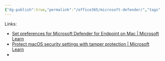 ```yaml
---
{"dg-publish":true,"permalink":"/office365/microsoft-defender/","tags":["public"],"noteIcon":"1","created":"2023-01-23T13:41:40.573+01:00","updated":"2023-02-19T11:46:04.430+01:00"}
---
```



Links:

- [Set preferences for Microsoft Defender for Endpoint on Mac | Microsoft Learn](https://learn.microsoft.com/en-us/microsoft-365/security/defender-endpoint/mac-preferences?view=o365-worldwide)
- [Protect macOS security settings with tamper protection | Microsoft Learn](https://learn.microsoft.com/en-us/microsoft-365/security/defender-endpoint/tamperprotection-macos?view=o365-worldwide)
- 